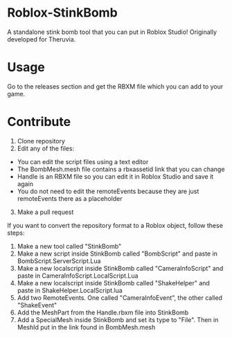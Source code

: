# Roblox-StinkBomb
A standalone stink bomb tool that you can put in Roblox Studio!
Originally developed for Theruvia.

# Usage
Go to the releases section and get the RBXM file which you can add to your game.

# Contribute
1. Clone repository
2. Edit any of the files:
- You can edit the script files using a text editor
- The BombMesh.mesh file contains a rbxassetid link that you can change 
- Handle is an RBXM file so you can edit it in Roblox Studio and save it again
- You do not need to edit the remoteEvents because they are just remoteEvents there as a placeholder

3. Make a pull request

If you want to convert the repository format to a Roblox object, follow these steps:
1. Make a new tool called "StinkBomb"
2. Make a new script inside StinkBomb called "BombScript" and paste in BombScript.ServerScript.Lua
3. Make a new localscript inside StinkBomb called "CameraInfoScript" and paste in CameraInfoScript.LocalScript.Lua
4. Make a new localscript inside StinkBomb called "ShakeHelper" and paste in ShakeHelper.LocalScript.lua
5. Add two RemoteEvents. One called "CameraInfoEvent", the other called "ShakeEvent"
6. Add the MeshPart from the Handle.rbxm file into StinkBomb
7. Add a SpecialMesh inside StinkBomb and set its type to "File". Then in MeshId put in the link found in BombMesh.mesh
